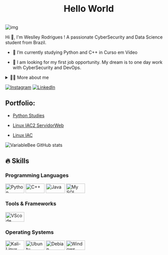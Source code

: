 <!--título-->
<div id="user-content-toc">
  <ul align="center">
    <summary><h1 style="display: inline-block">Hello World</h1></summary>
</div>

<!-- GIF -->
<p align="left">
  <img align="center" src="https://mir-s3-cdn-cf.behance.net/project_modules/source/bbefa799786133.5efa9bf3d1b49.gif" alt="img">
</p>

<!-- Presentation -->
<p>
  Hi 👋, I'm Weslley Rodrigues ! A passionate CyberSecurity and Data Science student from Brazil.

  - 🌱 I’m currently studying Python and C++ in Curso em Vídeo
    
  - 🔭 I am looking for my first job opportunity. My dream is to one day work with CyberSecurity and DevOps.
</p>

<!-- Dropdown -->
<details>
  <summary>👨‍💻 More about me</summary>

  - 💬 I am 21 years old, currently living in Brazil. I have Basic in English and i'm developing skills in with SQL, Python, C++, Data Analysis, Data visualization, and Network Protocols. My best skills are creativity, communication, analytical skills and logical reasoning.

  - ⚡ I enjoy reading, whether it's a good book, manga, or comics, as well as watching movies and playing games! I believe that our personal interests contribute to a more refined perception of things and problem-solving. \o/
</details>

<!-- Links -->
[![Instagram](https://img.shields.io/badge/Instagram-E4405F?style=for-the-badge&logo=instagram&logoColor=white)](https://www.instagram.com/weslley_0190?igsh=MWJmbWJ1d3d5cHVtOQ==)
[![LinkedIn](https://img.shields.io/badge/LinkedIn-0077B5?style=for-the-badge&logo=linkedin&logoColor=white)](https://www.linkedin.com/in/weslley-rodrigues-silveira/)

<!-- Portfolio -->
## Portfolio:
- [Python Studies](https://github.com/WeslleyRS/Estudo-Python)
- [Linux IAC2 ServidorWeb](https://github.com/WeslleyRS/Projeto-Linux-IAC2-ServidorWeb)
- [Linux IAC](https://github.com/VariableBee/COVID_19_DASHBOARD)

  <!-- GithubStats -->
![VariableBee GitHub stats](https://github-readme-stats.vercel.app/api?username=Weslley-RS&show_icons=true&theme=gotham)

## 🔥 Skills
<!-- Skills: Programming Languages -->
  <div style="flex-basis: 48%;">
    <h3>Programming Languages</h3>
    <img align="center" alt="Python" height="30" width="60" src="https://img.shields.io/badge/Python-14354C?style=for-the-badge&logo=python&logoColor=white">
    <img align="center" alt="C++" height="30" width="60" src="https://img.shields.io/badge/C%2B%2B-00599C?style=for-the-badge&logo=c%2B%2B&logoColor=white">
    <img align="center" alt="Java" height="30" width="60" src="https://img.shields.io/badge/Java-ED8B00?style=for-the-badge&logo=openjdk&logoColor=white">
    <img align="center" alt="My SQL" height="30" width="60" src="https://img.shields.io/badge/MySQL-00000F?style=for-the-badge&logo=mysql&logoColor=white">
    
  </div>
  
  <!-- Skills: Tools & Frameworks -->
  <div style="flex-basis: 48%;">
    <h3>Tools & Frameworks</h3>
    <img align="center" alt="VScode" height="30" width="60" src="https://cdn.jsdelivr.net/gh/devicons/devicon/icons/vscode/vscode-original.svg">
  </div>

  <!-- O.S -->
  <div style="flex-basis: 48%;">
    <h3>Operating Systems</h3>
    <img align="center" alt="Kali-Linux" height="30" width="60" src="https://img.shields.io/badge/Kali_Linux-557C94?style=for-the-badge&logo=kali-linux&logoColor=white">
    <img align="center" alt="Ubuntu" height="30" width="60" src="https://img.shields.io/badge/Ubuntu-E95420?style=for-the-badge&logo=ubuntu&logoColor=white">
    <img align="center" alt="Debian" height="30" width="60" src="https://img.shields.io/badge/Debian-A81D33?style=for-the-badge&logo=debian&logoColor=white">
    <img align="center" alt="Windows" height="30" width="60" src="https://img.shields.io/badge/Windows-0078D6?style=for-the-badge&logo=windows&logoColor=white">
  </div>
